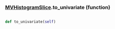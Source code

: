 ### [MVHistogramSlice](MVHistogramSlice.md).to_univariate (function)


```py

def to_univariate(self)

```



        

